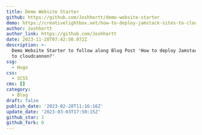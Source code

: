 ```yaml
---
title: Demo Website Starter
github: https://github.com/Joshhortt/demo-website-starter
demo: https://creativelightbox.net/how-to-deploy-jamstack-sites-to-cloudcannon
author: Joshhortt
author_link: https://github.com/Joshhortt
date: 2023-11-28T07:42:50.072Z
description: >-
  Demo Website Starter to follow along Blog Post 'How to deploy Jamstack sites
  to cloudcannon?'
ssg:
  - Hugo
css:
  - SCSS
cms: []
category:
  - Blog
draft: false
publish_date: '2023-02-28T11:16:16Z'
update_date: '2023-03-03T17:50:15Z'
github_star: 1
github_fork: 0
---
```

